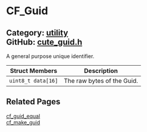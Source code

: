 [](../header.md ':include')

# CF_Guid

Category: [utility](/api_reference?id=utility)  
GitHub: [cute_guid.h](https://github.com/RandyGaul/cute_framework/blob/master/include/cute_guid.h)  
---

A general purpose unique identifier.

Struct Members | Description
--- | ---
`uint8_t data[16]` | The raw bytes of the Guid.

## Related Pages

[cf_guid_equal](/utility/cf_guid_equal.md)  
[cf_make_guid](/utility/cf_make_guid.md)  
